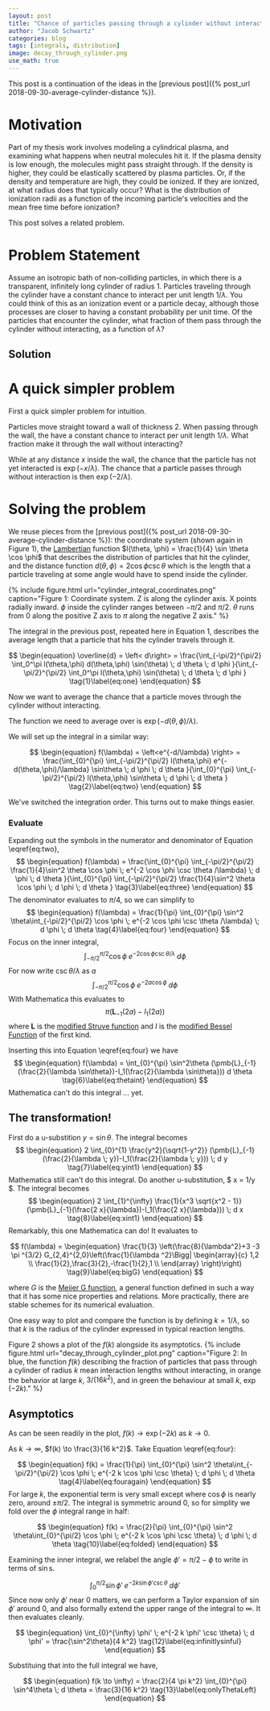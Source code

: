 ```yaml
---
layout: post
title: "Chance of particles passing through a cylinder without interacting"
author: "Jacob Schwartz"
categories: blog
tags: [integrals, distribution]
image: decay_through_cylinder.png
use_math: true
---
```


This post is a continuation of the ideas in the [previous post]({% post_url 2018-09-30-average-cylinder-distance %}).

# Motivation
Part of my thesis work involves modeling a cylindrical plasma, 
and examining what happens when neutral molecules hit it.
If the plasma density is low enough, the molecules might pass straight through.
If the density is higher, they could be elastically scattered by plasma particles.
Or, if the density and temperature are high, they could be ionized.
If they are ionized, at what radius does that typically occur?
What is the distribution of ionization radii as a function of the incoming particle's velocities and the mean free time before ionization?

This post solves a related problem.
# Problem Statement
Assume an isotropic bath of non-colliding particles, in which there is a transparent, infinitely long cylinder of radius 1. Particles traveling through the cylinder have a constant chance to interact per unit length $1/\lambda$. You could think of this as an ionization event or a particle decay, although those processes are closer to having a constant probability per unit time.
Of the particles that encounter the cylinder, what fraction of them pass through the cylinder without interacting, as a function of $\lambda$?

## Solution

# A quick simpler problem
First a quick simpler problem for intuition.

Particles move straight toward a wall of thickness 2. When passing through the wall, the have a constant chance to interact per unit length $1/\lambda$. What fraction make it through the wall without interacting?

While at any distance $x$ inside the wall, the chance that the particle has not yet interacted is $\exp(-x/\lambda)$. The chance that a particle passes through without interaction is then $\exp(-2/\lambda)$.

# Solving the problem

We reuse pieces from the [previous post]({% post_url 2018-09-30-average-cylinder-distance %}): the coordinate system (shown again in Figure 1), the [Lambertian](https://en.wikipedia.org/wiki/Lambert%27s_cosine_law) function $l(\theta, \phi) = \frac{1}{4} \sin \theta \cos \phi$ that describes the distribution of particles that hit the cylinder, and the distance function $d(\theta, \phi) = 2 \cos\phi \csc \theta$ which is the length that a particle traveling at some angle would have to spend inside the cylinder.

{% include figure.html url="cylinder_integral_coordinates.png" 
caption="Figure 1: Coordinate system. Z is along the cylinder axis. X points radially inward. $\phi$ inside the cylinder ranges between $-\pi/2$ and $\pi/2$. $\theta$ runs from 0 along the positive Z axis to $\pi$ along the negative Z axis." %}

The integral in the previous post, repeated here in Equation 1, describes the average length that a particle that hits the cylinder travels through it. 

$$
\begin{equation}
\overline{d} = \left< d\right> = \frac{\int_{-\pi/2}^{\pi/2} \int_0^\pi l(\theta,\phi) d(\theta,\phi) \sin(\theta) \; d \theta \; d \phi }{\int_{-\pi/2}^{\pi/2} \int_0^\pi l(\theta,\phi) \sin(\theta) \; d \theta \; d \phi }
\tag{1}\label{eq:one}
\end{equation}
$$

Now we want to average the chance that a particle moves through the cylinder without interacting.

The function we need to average over is $\exp(-d(\theta, \phi) / \lambda)$.

We will set up the integral in a similar way:

$$
\begin{equation}
f(\lambda) = \left<e^{-d/\lambda} \right> = \frac{\int_{0}^{\pi} \int_{-\pi/2}^{\pi/2} l(\theta,\phi) e^{-d(\theta,\phi)/\lambda} \sin\theta \; d \phi \; d \theta }{\int_{0}^{\pi} \int_{-\pi/2}^{\pi/2} l(\theta,\phi) \sin\theta \; d \phi \; d \theta }
\tag{2}\label{eq:two}
\end{equation}
$$

We've switched the integration order. This turns out to make things easier.

### Evaluate 

Expanding out the symbols in the numerator and denominator of Equation \eqref{eq:two},
$$
\begin{equation}
f(\lambda) = \frac{\int_{0}^{\pi} \int_{-\pi/2}^{\pi/2} \frac{1}{4}\sin^2 \theta \cos \phi \; e^{-2 \cos \phi \csc \theta /\lambda} \; d \phi \; d \theta }{\int_{0}^{\pi} \int_{-\pi/2}^{\pi/2} \frac{1}{4}\sin^2 \theta \cos \phi \; d \phi \; d \theta }
\tag{3}\label{eq:three}
\end{equation}
$$
The denominator evaluates to $\pi/4$, so we can simplify to 
$$
\begin{equation}
f(\lambda) = \frac{1}{\pi} \int_{0}^{\pi} \sin^2 \theta\int_{-\pi/2}^{\pi/2} \cos \phi \; e^{-2 \cos \phi \csc \theta /\lambda} \; d \phi \; d \theta 
\tag{4}\label{eq:four}
\end{equation}
$$
Focus on the inner integral,
$$
\begin{equation}
\int_{-\pi/2}^{\pi/2} \cos \phi \; e^{-2 \cos \phi \csc \theta /\lambda} \; d \phi 
\tag{5}\label{eq:inner}
\end{equation}
$$
For now write $\csc \theta / \lambda$ as $a$
$$
\begin{equation}
\int_{-\pi/2}^{\pi/2} \cos \phi \; e^{-2 a \cos \phi} \; d \phi 
\tag{6}\label{eq:innera}
\end{equation}
$$
With Mathematica this evaluates to 
$$ \pi  (\pmb{L}_{-1}(2 a)-I_1(2 a)) $$
where $\pmb{L}$ is the
[modified Struve function](https://en.wikipedia.org/wiki/Struve_function)
and $I$ is the [modified Bessel Function](https://en.wikipedia.org/wiki/Bessel_function#Modified_Bessel_functions:_I%CE%B1,_K%CE%B1) of the first kind.

Inserting this into Equation \eqref{eq:four} we have
$$
\begin{equation}
f(\lambda) = \int_{0}^{\pi} \sin^2\theta (\pmb{L}_{-1}(\frac{2}{\lambda \sin\theta})-I_1(\frac{2}{\lambda \sin\theta})) d \theta 
\tag{6}\label{eq:thetaint}
\end{equation}
$$
Mathematica can't do this integral ... yet. 
## The transformation!
First do a u-substition $y = \sin \theta$. The integral becomes
$$
\begin{equation}
2 \int_{0}^{1} \frac{y^2}{\sqrt{1-y^2}} (\pmb{L}_{-1}(\frac{2}{\lambda \; y})-I_1(\frac{2}{\lambda \; y})) \; d y
\tag{7}\label{eq:yint1}
\end{equation}
$$
Mathematica still can't do this integral. Do another u-substitution, $ x = 1/y $. The integral becomes
$$
\begin{equation}
2 \int_{1}^{\infty} \frac{1}{x^3 \sqrt{x^2 - 1}} (\pmb{L}_{-1}(\frac{2 x}{\lambda})-I_1(\frac{2 x}{\lambda})) \; d x
\tag{8}\label{eq:xint1}
\end{equation}
$$
Remarkably, this one Mathematica can do! It evaluates to 

$$
f(\lambda) = \begin{equation}
\frac{1}{3} \left(\frac{8}{\lambda^2}+3
-3 \pi ^{3/2} G_{2,4}^{2,0}\left(\frac{1}{\lambda
   ^2}\Bigg|
\begin{array}{c}
 1,2 \\
 \frac{1}{2},\frac{3}{2},-\frac{1}{2},1 \\
\end{array}
\right)\right)
\tag{9}\label{eq:bigG}
\end{equation}
$$

where $G$ is the 
[Meijer G function](https://en.wikipedia.org/wiki/Meijer_G-function), a general function defined in such a way that it has some nice properties and relations. More practically, there are stable schemes for its numerical evaluation.

One easy way to plot and compare the function is by defining $k = 1/\lambda$, so that $k$ is the radius of the cylinder expressed in typical reaction lengths. 

Figure 2 shows a plot of the $f(k)$ alongside its asymptotics. 
{% include figure.html url="decay_through_cylinder_plot.png" 
caption="Figure 2: In blue, the function $f(k)$ describing the fraction of particles that pass through a cylinder of radius $k$ mean interaction lengths without interacting, in orange the behavior at large $k$, $3/(16k^2)$, and in green the behaviour at small $k$, $\exp(-2k)$." %}

## Asymptotics
As can be seen readily in the plot, $f(k) \to \exp(-2k)$ as $k \to 0$.

As $k\to\infty$, $f(k) \to \frac{3}{16 k^2}$. Take Equation \eqref{eq:four}:

$$
\begin{equation}
f(k) = \frac{1}{\pi} \int_{0}^{\pi} \sin^2 \theta\int_{-\pi/2}^{\pi/2} \cos \phi \; e^{-2 k \cos \phi \csc \theta} \; d \phi \; d \theta 
\tag{4}\label{eq:fouragain}
\end{equation}
$$
For large $k$, the exponential term is very small except where $\cos \phi$ is nearly zero, around $\pm \pi/2$.
The integral is symmetric around 0, so for simplity we fold over the $\phi$ integral range in half:

$$
\begin{equation}
f(k) = \frac{2}{\pi} \int_{0}^{\pi} \sin^2 \theta\int_{0}^{\pi/2} \cos \phi \; e^{-2 k \cos \phi \csc \theta} \; d \phi \; d \theta 
\tag{10}\label{eq:folded}
\end{equation}
$$

Examining the inner integral, we relabel the angle $\phi' = \pi/2 - \phi$ to write in terms of $\sin$s.

$$
\begin{equation}
\int_{0}^{\pi/2} \sin \phi' \; e^{-2 k \sin \phi' \csc \theta} \; d \phi'
\tag{11}\label{eq:sinful}
\end{equation}
$$
Since now only $\phi'$ near $0$ matters, we can perform a Taylor expansion of $\sin \phi'$ around $0$, and also formally extend the upper range of the integral to $\infty$. It then evaluates cleanly.

$$
\begin{equation}
\int_{0}^{\infty} \phi' \; e^{-2 k \phi' \csc \theta} \; d \phi'
= \frac{\sin^2\theta}{4 k^2}
\tag{12}\label{eq:infinitlysinful}
\end{equation}
$$

Substituing that into the full integral we have,

$$
\begin{equation}
f(k \to \infty) = \frac{2}{4 \pi k^2} \int_{0}^{\pi}
\sin^4\theta
\; d \theta 
= \frac{3}{16 k^2}
\tag{13}\label{eq:onlyThetaLeft}
\end{equation}
$$
